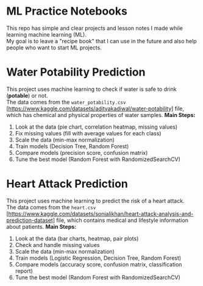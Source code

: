 
# ML Practice Notebooks
This repo has simple and clear projects and lesson notes I made while learning machine learning (ML).  
My goal is to leave a "recipe book" that I can use in the future and also help people who want to start ML projects.

# Water Potability Prediction

This project uses machine learning to check if water is safe to drink (**potable**) or not.  
The data comes from the `water_potability.csv` [https://www.kaggle.com/datasets/adityakadiwal/water-potability] file, which has chemical and physical properties of water samples.
**Main Steps:**
1. Look at the data (pie chart, correlation heatmap, missing values)
2. Fix missing values (fill with average values for each class)
3. Scale the data (min-max normalization)
4. Train models (Decision Tree, Random Forest)
5. Compare models (precision score, confusion matrix)
6. Tune the best model (Random Forest with RandomizedSearchCV)


# Heart Attack Prediction

This project uses machine learning to predict the risk of a heart attack.  
The data comes from the `heart.csv` [https://www.kaggle.com/datasets/sonialikhan/heart-attack-analysis-and-prediction-dataset] file, which contains medical and lifestyle information about patients.
**Main Steps:**
1. Look at the data (bar charts, heatmap, pair plots)
2. Check and handle missing values
3. Scale the data (min-max normalization)
4. Train models (Logistic Regression, Decision Tree, Random Forest)
5. Compare models (accuracy score, confusion matrix, classification report)
6. Tune the best model (Random Forest with RandomizedSearchCV)

